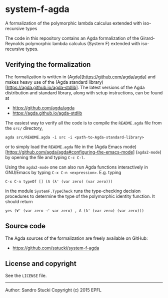 # system-f-agda

A formalization of the polymorphic lambda calculus extended with
iso-recursive types

The code in this repository contains an Agda formalization of the
Girard-Reynolds polymorphic lambda calculus (System F) extended with
iso-recursive types.


Verifying the formalization
---------------------------

The formalization is written in (Agda)[https://github.com/agda/agda]
and makes heavy use of the (Agda standard
library)[https://agda.github.io/agda-stdlib].  The latest versions of
the Agda distribution and standard library, along with setup
instructions, can be found at

 * https://github.com/agda/agda
 * https://agda.github.io/agda-stdlib

The easiest way to verify all the code is to compile the `README.agda`
file from the `src/` directory,

    agda src/README.agda -i src -i <path-to-Agda-standard-library>

or to simply load the `README.agda` file in the (Agda Emacs
mode)[https://github.com/agda/agda#configuring-the-emacs-mode]
(`agda2-mode`) by opening the file and typing `C-c C-l`.

Using the `agda2-mode` one can also run Agda functions interactively
in GNU/Emacs by typing `C-x C-n <expression>`.  E.g. typing

    C-x C-n typeOf [] (Λ (λ' (var zero) (var zero)))

in the module `SystemF.TypeCheck` runs the type-checking decision
procedures to determine the type of the polymorphic identity function.
It should return

    yes (∀' (var zero →' var zero) , Λ (λ' (var zero) (var zero)))


Source code
-----------

The Agda sources of the formalization are freely available on GitHub:

 * https://github.com/sstucki/system-f-agda


License and copyright
---------------------

See the `LICENSE` file.


------------------------------------------------------------------------
Author: Sandro Stucki
Copyright (c) 2015 EPFL
